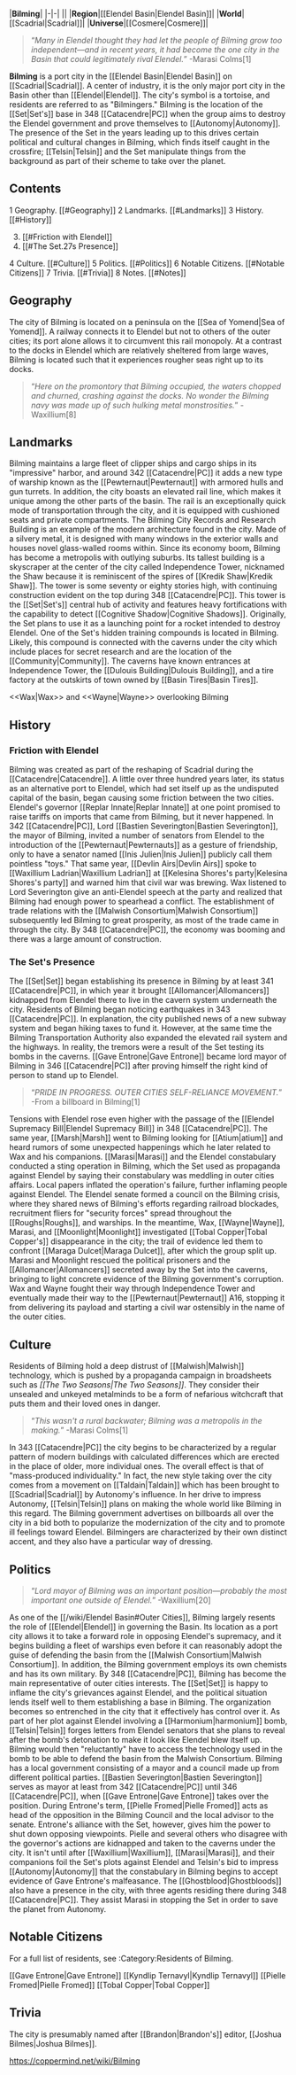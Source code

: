 |**Bilming**|
|-|-|
||
|**Region**|[[Elendel Basin\|Elendel Basin]]|
|**World**|[[Scadrial\|Scadrial]]|
|**Universe**|[[Cosmere\|Cosmere]]|

>“*Many in Elendel thought they had let the people of Bilming grow too independent—and in recent years, it had become the one city in the Basin that could legitimately rival Elendel.*”
\-Marasi Colms[1]


**Bilming** is a port city in the [[Elendel Basin\|Elendel Basin]] on [[Scadrial\|Scadrial]]. A center of industry, it is the only major port city in the Basin other than [[Elendel\|Elendel]]. The city's symbol is a tortoise, and residents are referred to as "Bilmingers." Bilming is the location of the [[Set\|Set's]] base in 348 [[Catacendre\|PC]] when the group aims to destroy the Elendel government and prove themselves to [[Autonomy\|Autonomy]]. The presence of the Set in the years leading up to this drives certain political and cultural changes in Bilming, which finds itself caught in the crossfire; [[Telsin\|Telsin]] and the Set manipulate things from the background as part of their scheme to take over the planet.

## Contents

1 Geography. [[#Geography]] 
2 Landmarks. [[#Landmarks]] 
3 History. [[#History]] 

3. [[#Friction with Elendel]] 
3. [[#The Set.27s Presence]] 


4 Culture. [[#Culture]] 
5 Politics. [[#Politics]] 
6 Notable Citizens. [[#Notable Citizens]] 
7 Trivia. [[#Trivia]] 
8 Notes. [[#Notes]] 


## Geography
The city of Bilming is located on a peninsula on the [[Sea of Yomend\|Sea of Yomend]]. A railway connects it to Elendel but not to others of the outer cities; its port alone allows it to circumvent this rail monopoly. At a contrast to the docks in Elendel which are relatively sheltered from large waves, Bilming is located such that it experiences rougher seas right up to its docks.

>“*Here on the promontory that Bilming occupied, the waters chopped and churned, crashing against the docks. No wonder the Bilming navy was made up of such hulking metal monstrosities.*”
\-Waxillium[8]

## Landmarks
Bilming maintains a large fleet of clipper ships and cargo ships in its "impressive" harbor, and around 342 [[Catacendre\|PC]] it adds a new type of warship known as the [[Pewternaut\|Pewternaut]] with armored hulls and gun turrets. In addition, the city boasts an elevated rail line, which makes it unique among the other parts of the basin. The rail is an exceptionally quick mode of transportation through the city, and it is equipped with cushioned seats and private compartments.
The Bilming City Records and Research Building is an example of the modern architecture found in the city. Made of a silvery metal, it is designed with many windows in the exterior walls and houses novel glass-walled rooms within.
Since its economy boom, Bilming has become a metropolis with outlying suburbs. Its tallest building is a skyscraper at the center of the city called Independence Tower, nicknamed the Shaw because it is reminiscent of the spires of [[Kredik Shaw\|Kredik Shaw]]. The tower is some seventy or eighty stories high, with continuing construction evident on the top during 348 [[Catacendre\|PC]]. This tower is the [[Set\|Set's]] central hub of activity and features heavy fortifications with the capability to detect [[Cognitive Shadow\|Cognitive Shadows]]. Originally, the Set plans to use it as a launching point for a rocket intended to destroy Elendel.
One of the Set's hidden training compounds is located in Bilming. Likely, this compound is connected with the caverns under the city which include places for secret research and are the location of the [[Community\|Community]]. The caverns have known entrances at Independence Tower, the [[Dulouis Building\|Dulouis Building]], and a tire factory at the outskirts of town owned by [[Basin Tires\|Basin Tires]].

  <<Wax\|Wax>> and <<Wayne\|Wayne>> overlooking Bilming
## History
### Friction with Elendel
Bilming was created as part of the reshaping of Scadrial during the [[Catacendre\|Catacendre]]. A little over three hundred years later, its status as an alternative port to Elendel, which had set itself up as the undisputed capital of the basin, began causing some friction between the two cities. Elendel's governor [[Replar Innate\|Replar Innate]] at one point promised to raise tariffs on imports that came from Bilming, but it never happened. In 342 [[Catacendre\|PC]], Lord [[Bastien Severington\|Bastien Severington]], the mayor of Bilming, invited a number of senators from Elendel to the introduction of the [[Pewternaut\|Pewternauts]] as a gesture of friendship, only to have a senator named [[Inis Julien\|Inis Julien]] publicly call them pointless "toys." That same year, [[Devlin Airs\|Devlin Airs]] spoke to [[Waxillium Ladrian\|Waxillium Ladrian]] at [[Kelesina Shores's party\|Kelesina Shores's party]] and warned him that civil war was brewing. Wax listened to Lord Severington give an anti-Elendel speech at the party and realized that Bilming had enough power to spearhead a conflict. The establishment of trade relations with the [[Malwish Consortium\|Malwish Consortium]] subsequently led Bilming to great prosperity, as most of the trade came in through the city. By 348 [[Catacendre\|PC]], the economy was booming and there was a large amount of construction.

### The Set's Presence
The [[Set\|Set]] began establishing its presence in Bilming by at least 341 [[Catacendre\|PC]], in which year it brought [[Allomancer\|Allomancers]] kidnapped from Elendel there to live in the cavern system underneath the city. Residents of Bilming began noticing earthquakes in 343 [[Catacendre\|PC]]. In explanation, the city published news of a new subway system and began hiking taxes to fund it. However, at the same time the Bilming Transportation Authority also expanded the elevated rail system and the highways. In reality, the tremors were a result of the Set testing its bombs in the caverns. [[Gave Entrone\|Gave Entrone]] became lord mayor of Bilming in 346 [[Catacendre\|PC]] after proving himself the right kind of person to stand up to Elendel.

>“*PRIDE IN PROGRESS. OUTER CITIES SELF-RELIANCE MOVEMENT.*”
\-From a billboard in Bilming[1]

Tensions with Elendel rose even higher with the passage of the [[Elendel Supremacy Bill\|Elendel Supremacy Bill]] in 348 [[Catacendre\|PC]]. The same year, [[Marsh\|Marsh]] went to Bilming looking for [[Atium\|atium]] and heard rumors of some unexpected happenings which he later related to Wax and his companions. [[Marasi\|Marasi]] and the Elendel constabulary conducted a sting operation in Bilming, which the Set used as propaganda against Elendel by saying their constabulary was meddling in outer cities affairs. Local papers inflated the operation's failure, further inflaming people against Elendel.
The Elendel senate formed a council on the Bilming crisis, where they shared news of Bilming's efforts regarding railroad blockades, recruitment fliers for "security forces" spread throughout the [[Roughs\|Roughs]], and warships. In the meantime, Wax, [[Wayne\|Wayne]], Marasi, and [[Moonlight\|Moonlight]] investigated [[Tobal Copper\|Tobal Copper's]] disappearance in the city; the trail of evidence led them to confront [[Maraga Dulcet\|Maraga Dulcet]], after which the group split up. Marasi and Moonlight rescued the political prisoners and the [[Allomancer\|Allomancers]] secreted away by the Set into the caverns, bringing to light concrete evidence of the Bilming government's corruption. Wax and Wayne fought their way through Independence Tower and eventually made their way to the [[Pewternaut\|Pewternaut]] A16, stopping it from delivering its payload and starting a civil war ostensibly in the name of the outer cities.

## Culture
Residents of Bilming hold a deep distrust of [[Malwish\|Malwish]] technology, which is pushed by a propaganda campaign in broadsheets such as *[[The Two Seasons\|The Two Seasons]]*. They consider their unsealed and unkeyed metalminds to be a form of nefarious witchcraft that puts them and their loved ones in danger.

>“*This wasn't a rural backwater; Bilming was a metropolis in the making.*”
\-Marasi Colms[1]

In 343 [[Catacendre\|PC]] the city begins to be characterized by a regular pattern of modern buildings with calculated differences which are erected in the place of older, more individual ones. The overall effect is that of "mass-produced individuality." In fact, the new style taking over the city comes from a  movement on [[Taldain\|Taldain]] which has been brought to [[Scadrial\|Scadrial]] by Autonomy's influence. In her drive to impress Autonomy, [[Telsin\|Telsin]] plans on making the whole world like Bilming in this regard. The Bilming government advertises on billboards all over the city in a bid both to popularize the modernization of the city and to promote ill feelings toward Elendel.
Bilmingers are characterized by their own distinct accent, and they also have a particular way of dressing.

## Politics
>“*Lord mayor of Bilming was an important position—probably the most important one outside of Elendel.*”
\-Waxillium[20]


As one of the [[/wiki/Elendel Basin#Outer Cities]], Bilming largely resents the role of [[Elendel\|Elendel]] in governing the Basin. Its location as a port city allows it to take a forward role in opposing Elendel's supremacy, and it begins building a fleet of warships even before it can reasonably adopt the guise of defending the basin from the [[Malwish Consortium\|Malwish Consortium]]. In addition, the Bilming government employs its own chemists and has its own military. By 348 [[Catacendre\|PC]], Bilming has become the main representative of outer cities interests.
The [[Set\|Set]] is happy to inflame the city's grievances against Elendel, and the political situation lends itself well to them establishing a base in Bilming. The organization becomes so entrenched in the city that it effectively has control over it. As part of her plot against Elendel involving a [[Harmonium\|harmonium]] bomb, [[Telsin\|Telsin]] forges letters from Elendel senators that she plans to reveal after the bomb's detonation to make it look like Elendel blew itself up. Bilming would then "reluctantly" have to access the technology used in the bomb to be able to defend the basin from the Malwish Consortium.
Bilming has a local government consisting of a mayor and a council made up from different political parties. [[Bastien Severington\|Bastien Severington]] serves as mayor at least from 342 [[Catacendre\|PC]] until 346 [[Catacendre\|PC]], when [[Gave Entrone\|Gave Entrone]] takes over the position. During Entrone's term, [[Pielle Fromed\|Pielle Fromed]] acts as head of the opposition in the Bilming Council and the local advisor to the senate. Entrone's alliance with the Set, however, gives him the power to shut down opposing viewpoints. Pielle and several others who disagree with the governor's actions are kidnapped and taken to the caverns under the city. It isn't until after [[Waxillium\|Waxillium]], [[Marasi\|Marasi]], and their companions foil the Set's plots against Elendel and Telsin's bid to impress [[Autonomy\|Autonomy]] that the constabulary in Bilming begins to accept evidence of Gave Entrone's malfeasance.
The [[Ghostblood\|Ghostbloods]] also have a presence in the city, with three agents residing there during 348 [[Catacendre\|PC]]. They assist Marasi in stopping the Set in order to save the planet from Autonomy.

## Notable Citizens
For a full list of residents, see :Category:Residents of Bilming.

[[Gave Entrone\|Gave Entrone]]
[[Kyndlip Ternavyl\|Kyndlip Ternavyl]]
[[Pielle Fromed\|Pielle Fromed]]
[[Tobal Copper\|Tobal Copper]]

## Trivia
The city is presumably named after [[Brandon\|Brandon's]] editor, [[Joshua Bilmes\|Joshua Bilmes]].


https://coppermind.net/wiki/Bilming